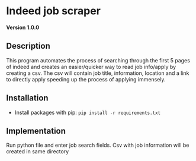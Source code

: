 # Indeed job scraper

**Version 1.0.0**

## Description
This program automates the process of searching through the first 5 pages of indeed
and creates an easier/quicker way to read job info/apply by creating a csv. The csv
will contain job title, information, location and a link to directly apply speeding up the
process of applying immensely.

## Installation
- Install packages with pip: ```pip install -r requirements.txt```

## Implementation
Run python file and enter job search fields. Csv with job information will be created in same directory
